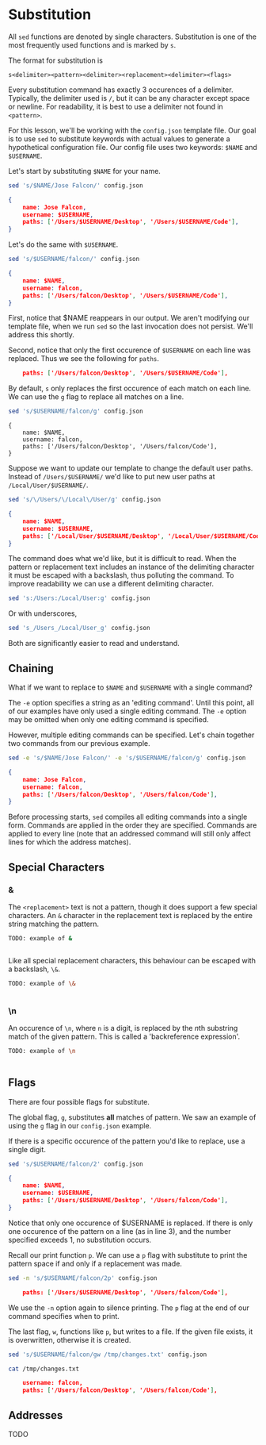 # Substitution

All `sed` functions are denoted by single characters. Substitution is
one of the most frequently used functions and is marked by `s`.

The format for substitution is

```
s<delimiter><pattern><delimiter><replacement><delimiter><flags>
```

Every substitution command has exactly 3 occurences of a delimiter.
Typically, the delimiter used is `/`, but it can be any character
except space or newline. For readability, it is best to use a
delimiter not found in `<pattern>`.

For this lesson, we'll be working with the `config.json` template
file. Our goal is to use `sed` to substitute keywords with actual
values to generate a hypothetical configuration file. Our config
file uses two keywords: `$NAME` and `$USERNAME`.

Let's start by substituting `$NAME` for your name.

```sh
sed 's/$NAME/Jose Falcon/' config.json
```
```json
{
    name: Jose Falcon,
    username: $USERNAME,
    paths: ['/Users/$USERNAME/Desktop', '/Users/$USERNAME/Code'],
}
```

Let's do the same with `$USERNAME`.

```sh
sed 's/$USERNAME/falcon/' config.json
```
```json
{
    name: $NAME,
    username: falcon,
    paths: ['/Users/falcon/Desktop', '/Users/$USERNAME/Code'],
}
```

First, notice that $NAME reappears in our output. We aren't modifying
our template file, when we run `sed` so the last invocation does not
persist. We'll address this shortly.

Second, notice that only the first occurence of `$USERNAME` on each
line was replaced. Thus we see the following for `paths`.

```json
    paths: ['/Users/falcon/Desktop', '/Users/$USERNAME/Code'],
```

By default, `s` only replaces the first occurence of each match on
each line. We can use the `g` flag to replace all matches on a line.

```sh
sed 's/$USERNAME/falcon/g' config.json
```
```
{
    name: $NAME,
    username: falcon,
    paths: ['/Users/falcon/Desktop', '/Users/falcon/Code'],
}
```

Suppose we want to update our template to change the default user
paths. Instead of `/Users/$USERNAME/` we'd like to put new user paths
at `/Local/User/$USERNAME/`.

```sh
sed 's/\/Users/\/Local\/User/g' config.json
```
```json
{
    name: $NAME,
    username: $USERNAME,
    paths: ['/Local/User/$USERNAME/Desktop', '/Local/User/$USERNAME/Code'],
}
```

The command does what we'd like, but it is difficult to read.  When
the pattern or replacement text includes an instance of the delimiting
character it must be escaped with a backslash, thus polluting the
command. To improve readability we can use a different delimiting
character.

```sh
sed 's:/Users:/Local/User:g' config.json
```

Or with underscores,

```sh
sed 's_/Users_/Local/User_g' config.json
```

Both are significantly easier to read and understand.

## Chaining

What if we want to replace to `$NAME` and `$USERNAME` with
a single command?

The `-e` option specifies a string as an 'editing command'.  Until
this point, all of our examples have only used a single editing
command. The `-e` option may be omitted when only one editing command
is specified.

However, multiple editing commands can be specified. Let's chain
together two commands from our previous example.

```sh
sed -e 's/$NAME/Jose Falcon/' -e 's/$USERNAME/falcon/g' config.json
```
```json
{
    name: Jose Falcon,
    username: falcon,
    paths: ['/Users/falcon/Desktop', '/Users/falcon/Code'],
}
```

Before processing starts, `sed` compiles all editing commands into a
single form. Commands are applied in the order they are specified.
Commands are applied to every line (note that an addressed command will
still only affect lines for which the address matches). 

## Special Characters

### &

The `<replacement>` text is not a pattern, though it does support
a few special characters. An `&` character in the replacement text
is replaced by the entire string matching the pattern.

```sh
TODO: example of &
```
```
```

Like all special replacement characters, this behaviour can be escaped
with a backslash, `\&`.

```sh
TODO: example of \&
```
```
```

### \n

An occurence of `\n`, where `n` is a digit, is replaced by the <i>n</i>th
substring match of the given pattern. This is called a 'backreference
expression'.

```sh
TODO: example of \n
```
```
```

## Flags

There are four possible flags for substitute.

The global flag, `g`, substitutes **all** matches of pattern. We saw
an example of using the `g` flag in our `config.json` example.

If there is a specific occurence of the pattern you'd like to replace,
use a single digit.

```sh
sed 's/$USERNAME/falcon/2' config.json
```
```json
{
    name: $NAME,
    username: $USERNAME,
    paths: ['/Users/$USERNAME/Desktop', '/Users/falcon/Code'],
}
```

Notice that only one occurence of $USERNAME is replaced. If there is
only one occurence of the pattern on a line (as in line 3), and the
number specified exceeds 1, no substitution occurs.

Recall our print function `p`. We can use a `p` flag with substitute to
print the pattern space if and only if a replacement was made.

```sh
sed -n 's/$USERNAME/falcon/2p' config.json
```
```json
    paths: ['/Users/$USERNAME/Desktop', '/Users/falcon/Code'],
```

We use the `-n` option again to silence printing. The `p` flag at the
end of our command specifies when to print.

The last flag, `w`, functions like `p`, but writes to a file. If the
given file exists, it is overwritten, otherwise it is created.

```sh
sed 's/$USERNAME/falcon/gw /tmp/changes.txt' config.json
```
```sh
cat /tmp/changes.txt
```
```json
    username: falcon,
    paths: ['/Users/falcon/Desktop', '/Users/falcon/Code'],
```

## Addresses

TODO